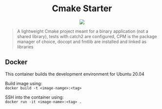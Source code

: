 <div align="center">
  <h1>Cmake Starter</h1>
  <img src="https://github.com/mattcoding4days/cmake-starter/actions/workflows/cmake.yml/badge.svg?branch=dev">
</div>

> A lightweight Cmake project meant for a binary application (not a shared library), tests with catch2 are
> configured, CPM is the package manager of choice, docopt and fmtlib are installed and linked as libraries


## Docker
This container builds the development environment for Ubuntu 20.04

Build image using:  
`docker build -t <image-namge>:<tag>`

SSH into the container using:  
`docker run -it <image-name>:<tag> .`
